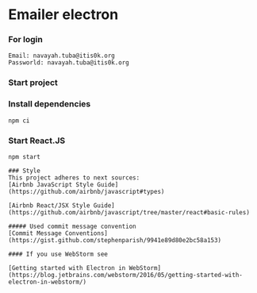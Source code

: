 # Emailer electron 

### For login
```
Email: navayah.tuba@itis0k.org
Passworld: navayah.tuba@itis0k.org
```
### Start project

### Install dependencies
```
npm ci
```

### Start React.JS
```
npm start

### Style
This project adheres to next sources:
[Airbnb JavaScript Style Guide](https://github.com/airbnb/javascript#types)

[Airbnb React/JSX Style Guide](https://github.com/airbnb/javascript/tree/master/react#basic-rules)

##### Used commit message convention
[Commit Message Conventions](https://gist.github.com/stephenparish/9941e89d80e2bc58a153)

#### If you use WebStorm see

[Getting started with Electron in WebStorm](https://blog.jetbrains.com/webstorm/2016/05/getting-started-with-electron-in-webstorm/)